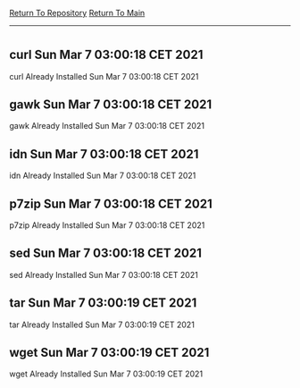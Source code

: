 [Return To Repository](https://github.com/bast69/piholeparser/)
[Return To Main](https://github.com/bast69/piholeparser/blob/master/RecentRunLogs/Mainlog.md)
____________________________________
# 
## curl Sun Mar  7 03:00:18 CET 2021
curl Already Installed Sun Mar  7 03:00:18 CET 2021
## gawk Sun Mar  7 03:00:18 CET 2021
gawk Already Installed Sun Mar  7 03:00:18 CET 2021
## idn Sun Mar  7 03:00:18 CET 2021
idn Already Installed Sun Mar  7 03:00:18 CET 2021
## p7zip Sun Mar  7 03:00:18 CET 2021
p7zip Already Installed Sun Mar  7 03:00:18 CET 2021
## sed Sun Mar  7 03:00:18 CET 2021
sed Already Installed Sun Mar  7 03:00:18 CET 2021
## tar Sun Mar  7 03:00:19 CET 2021
tar Already Installed Sun Mar  7 03:00:19 CET 2021
## wget Sun Mar  7 03:00:19 CET 2021
wget Already Installed Sun Mar  7 03:00:19 CET 2021
